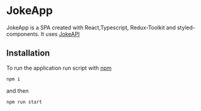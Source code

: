 # JokeApp

JokeApp is a SPA created with React,Typescript, Redux-Toolkit and styled-components.
It uses [JokeAPI](https://v2.jokeapi.dev/)

## Installation

To run the application run script with [npm](https://www.npmjs.com/)
```bash
npm i
```
and then
```bash
npm run start
```
